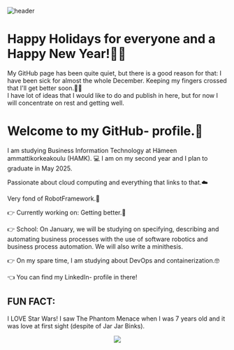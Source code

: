 
![header](https://github.com/tiibuturner/tiibuturner/assets/111892419/e85b8dd4-bc5b-4a17-b306-723ad9a5d263)

<h1 style=
    font-family: 'Segoe UI', Tahoma, Geneva, Verdana, sans-serif;
    font-size: xx-large;>Happy Holidays for everyone and a Happy New Year!🎄🎆</h1>
<p style=
    font-family: 'Segoe UI', Tahoma, Geneva, Verdana, sans-serif;>My GitHub page has been quite quiet, but there is a good reason for that: I have been sick for almost the whole December. Keeping my fingers crossed that I'll get better soon.🤞🏼 <br>
I have lot of ideas that I would like to do and publish in here, but for now I will concentrate on rest and getting well.</p>

<h1 style=
    font-family: 'Segoe UI', Tahoma, Geneva, Verdana, sans-serif;
    font-size: xx-large;>Welcome to my GitHub- profile.👋</h1>
<p style=
    font-family: 'Segoe UI', Tahoma, Geneva, Verdana, sans-serif;>I am studying Business Information Technology at Hämeen ammattikorkeakoulu (HAMK). 💻
I am on my second year and I plan to graduate in May 2025.</p>

<p style=
    font-family: 'Segoe UI', Tahoma, Geneva, Verdana, sans-serif;>Passionate about cloud computing and everything that links to that.☁️</p>
<p style=
    font-family: 'Segoe UI', Tahoma, Geneva, Verdana, sans-serif;>Very fond of RobotFramework.🤖</p>

<p style=
    font-family: 'Segoe UI', Tahoma, Geneva, Verdana, sans-serif;>👉 Currently working on: Getting better.🤧 </p>
    
<p style=
    font-family: 'Segoe UI', Tahoma, Geneva, Verdana, sans-serif;>👉 School: On January, we will be studying on specifying, describing and automating business processes with the use of software robotics and business process automation. We will also write a minithesis.</p> 

<p style=
    font-family: 'Segoe UI', Tahoma, Geneva, Verdana, sans-serif;>👉 On my spare time, I am studying about DevOps and containerization.🤓</p>

<p style=
    font-family: 'Segoe UI', Tahoma, Geneva, Verdana, sans-serif;>👈 You can find my LinkedIn- profile in there!</p>

<h2 style=
    font-family: 'Segoe UI', Tahoma, Geneva, Verdana, sans-serif;><b>FUN FACT</b>:</h2>

<p style=
    font-family: 'Segoe UI', Tahoma, Geneva, Verdana, sans-serif;>I LOVE Star Wars! I saw The Phantom Menace when I was 7 years old and it was love at first sight (despite of Jar Jar Binks).</p>

<p align="center">
  <img src="https://github.com/tiibuturner/tiibuturner/assets/111892419/ead909ba-10b6-420d-94f8-bca8c3eb35a6">
</p>

